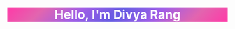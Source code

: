 <h1 align="center" style="background: linear-gradient(135deg, #FF39A7 0, #E265AF 16%, #9F5DE6 33%, #655BE2 50%, #9F5DE6 67%, #E265AF 84%, #FF39A7 100%); color: white;">Hello, I'm Divya Rang</h1>

